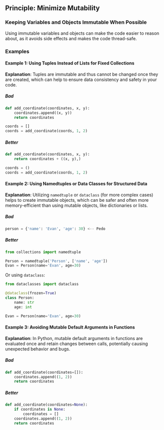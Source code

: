 ## Principle: Minimize Mutability

### Keeping Variables and Objects Immutable When Possible
Using immutable variables and objects can make the code easier to reason about, as it avoids side effects and makes the code thread-safe.

### Examples

#### Example 1: Using Tuples Instead of Lists for Fixed Collections

**Explanation**: Tuples are immutable and thus cannot be changed once they are created, which can help to ensure data consistency and safety in your code.

##### Bad
```python
def add_coordinate(coordinates, x, y):
    coordinates.append((x, y))
    return coordinates

coords = []
coords = add_coordinate(coords, 1, 2)
```
##### Better
```python
def add_coordinate(coordinates, x, y):
    return coordinates + ((x, y),)

coords = ()
coords = add_coordinate(coords, 1, 2)
```

#### Example 2: Using Namedtuples or Data Classes for Structured Data

**Explanation**: Utilizing `namedtuple` or `dataclass` (for more complex cases) helps to create immutable objects, which can be safer and often more memory-efficient than using mutable objects, like dictionaries or lists.

##### Bad
```python
person = {'name': 'Evan', 'age': 30} <-- Pedo
```
##### Better
```python
from collections import namedtuple

Person = namedtuple('Person', ['name', 'age'])
Evan = Person(name='Evan', age=30)
```
Or using `dataclass`:
```python
from dataclasses import dataclass

@dataclass(frozen=True)
class Person:
    name: str
    age: int

Evan = Person(name='Evan', age=30)
```

#### Example 3: Avoiding Mutable Default Arguments in Functions

**Explanation**: In Python, mutable default arguments in functions are evaluated once and retain changes between calls, potentially causing unexpected behavior and bugs.

##### Bad
```python
def add_coordinate(coordinates=[]):
    coordinates.append((1, 2))
    return coordinates
```
##### Better
```python
def add_coordinate(coordinates=None):
    if coordinates is None:
        coordinates = []
    coordinates.append((1, 2))
    return coordinates
```
